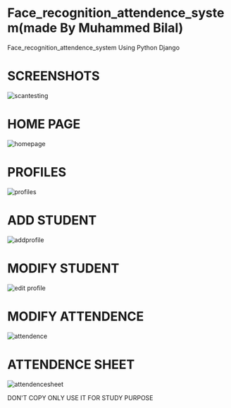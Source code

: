 # Face_recognition_attendence_system(made By Muhammed Bilal)
Face_recognition_attendence_system Using Python Django

# SCREENSHOTS
![scantesting](https://github.com/MUHAMMED-BILAL-KS/Face_recognition_attendence_system/assets/112198429/0c946b19-44db-43ea-a9be-1b1b840f188e)

# HOME PAGE
![homepage](https://github.com/MUHAMMED-BILAL-KS/Face_recognition_attendence_system/assets/112198429/9c80b899-f630-4d7b-b567-33d66ddf1bea)

# PROFILES
![profiles](https://github.com/MUHAMMED-BILAL-KS/Face_recognition_attendence_system/assets/112198429/864bd37a-0159-45ee-98d9-11f415decba5)

# ADD STUDENT
![addprofile](https://github.com/MUHAMMED-BILAL-KS/Face_recognition_attendence_system/assets/112198429/1965d786-aa2a-4615-a69f-1aaf19426242)

# MODIFY STUDENT
![edit profile](https://github.com/MUHAMMED-BILAL-KS/Face_recognition_attendence_system/assets/112198429/95fe8b65-141b-476d-9804-71d4e14308de)

# MODIFY ATTENDENCE
![attendence](https://github.com/MUHAMMED-BILAL-KS/Face_recognition_attendence_system/assets/112198429/e5c68f9b-f079-4197-b6a8-7cc1b227ce6c)

# ATTENDENCE SHEET
![attendencesheet](https://github.com/MUHAMMED-BILAL-KS/Face_recognition_attendence_system/assets/112198429/ba8c614a-5f3b-449a-b5c3-aeae38f97f3d)

DON'T COPY
ONLY USE IT FOR STUDY PURPOSE
